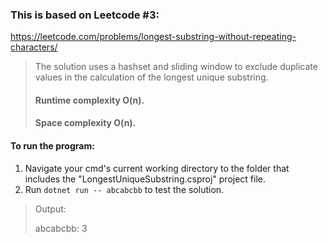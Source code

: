 ### This is based on Leetcode #3:
https://leetcode.com/problems/longest-substring-without-repeating-characters/

> The solution uses a hashset and sliding window to exclude duplicate values in the calculation of the longest unique substring.
>
> #### Runtime complexity O(n).
>
> #### Space complexity O(n).



#### To run the program:
1. Navigate your cmd's current working directory to the folder that includes the "LongestUniqueSubstring.csproj" project file.
2. Run `dotnet run -- abcabcbb` to test the solution.

> Output:
>
> abcabcbb: 3
